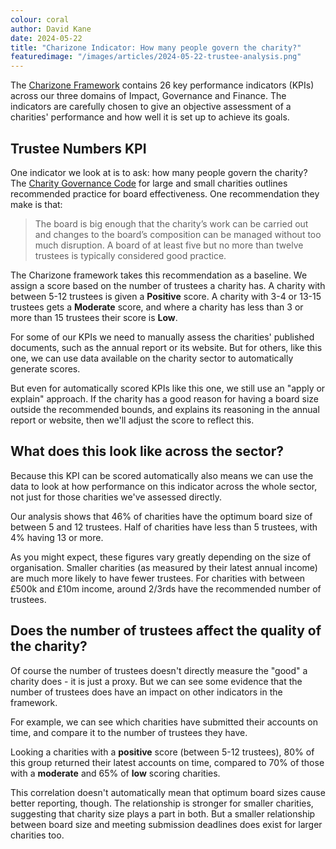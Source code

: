 ```yaml
---
colour: coral
author: David Kane
date: 2024-05-22
title: "Charizone Indicator: How many people govern the charity?"
featuredimage: "/images/articles/2024-05-22-trustee-analysis.png"
---
```


The [Charizone Framework](../our-methodology.md) contains 26 key performance indicators (KPIs) across our three domains of Impact, Governance and Finance. The indicators are carefully chosen to give an objective assessment of a charities' performance and how well it is set up to achieve its goals.

## Trustee Numbers KPI

One indicator we look at is to ask: how many people govern the charity? The [Charity Governance Code](https://www.charitygovernancecode.org/en/5-board-effectiveness) for large and small charities outlines recommended practice for board effectiveness. One recommendation they make is that:

> The board is big enough that the charity’s work can be carried out and changes to the board’s composition can be managed without too much disruption. A board of at least five but no more than twelve trustees is typically considered good practice.

The Charizone framework takes this recommendation as a baseline. We assign a score based on the number of trustees a charity has. A charity with between 5-12 trustees is given a <strong class="color-positive">Positive</strong> score. A charity with 3-4 or 13-15 trustees gets a <strong class="color-moderate">Moderate</strong> score, and where a charity has less than 3 or more than 15 trustees their score is <strong class="color-negative">Low</strong>.

For some of our KPIs we need to manually assess the charities' published documents, such as the annual report or its website. But for others, like this one, we can use data available on the charity sector to automatically generate scores.

But even for automatically scored KPIs like this one, we still use an "apply or explain" approach. If the charity has a good reason for having a board size outside the recommended bounds, and explains its reasoning in the annual report or website, then we'll adjust the score to reflect this.

## What does this look like across the sector?

Because this KPI can be scored automatically also means we can use the data to look at how performance on this indicator across the whole sector, not just for those charities we've assessed directly.

<div class="flourish-embed flourish-chart" data-src="visualisation/10376970"></div>

Our analysis shows that 46% of charities have the optimum board size of between 5 and 12 trustees. Half of charities have less than 5 trustees, with 4% having 13 or more.

<div class="flourish-embed flourish-chart" data-src="visualisation/10377286"></div>

As you might expect, these figures vary greatly depending on the size of organisation. Smaller charities (as measured by their latest annual income) are much more likely to have fewer trustees. For charities with between £500k and £10m income, around 2/3rds have the recommended number of trustees.

<div class="flourish-embed flourish-chart" data-src="visualisation/10377226"></div>

## Does the number of trustees affect the quality of the charity?

Of course the number of trustees doesn't directly measure the "good" a charity does - it is just a proxy. But we can see some evidence that the number of trustees does have an impact on other indicators in the framework.

For example, we can see which charities have submitted their accounts on time, and compare it to the number of trustees they have.

Looking a charities with a <strong class="color-positive">positive</strong> score (between 5-12 trustees), 80% of this group returned their latest accounts on time, compared to 70% of those with a <strong class="color-moderate">moderate</strong> and 65% of <strong class="color-negative">low</strong> scoring charities.

This correlation doesn't automatically mean that optimum board sizes cause better reporting, though. The relationship is stronger for smaller charities, suggesting that charity size plays a part in both. But a smaller relationship between board size and meeting submission deadlines does exist for larger charities too.

<div class="flourish-embed flourish-chart" data-src="visualisation/16964422"></div>

<script src="https://public.flourish.studio/resources/embed.js"></script>
